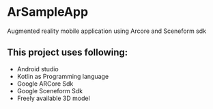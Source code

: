 # ArSampleApp
Augmented reality mobile application using Arcore and Sceneform sdk
## This project uses following:
* Android studio
* Kotlin as Programming language
* Google ARCore Sdk
* Google Sceneform Sdk
* Freely available 3D model

